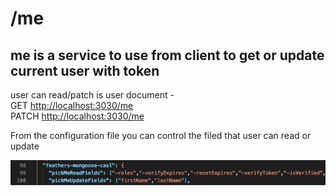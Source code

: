 # /me

## me is a service to use from client to get or update current user with token

user can read/patch is user document -  
GET [http://localhost:3030/me](http://localhost:3030/me)  
PATCH [http://localhost:3030/me](http://localhost:3030/me)

From the configuration file you can control the filed that user can read or update

![](../.gitbook/assets/screen-shot-2019-05-19-at-7.56.31.png)

